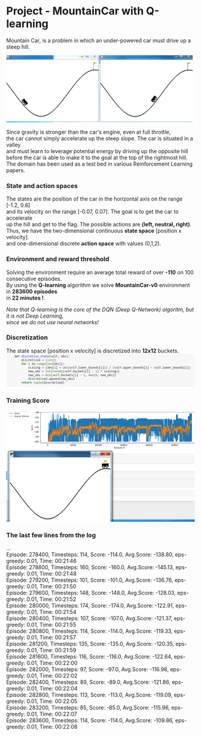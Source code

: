 # Project - MountainCar with Q-learning   
    
Mountain Car, is a problem in which an under-powered car must drive up a steep hill.   
    
![](images/two_diagr_mcar_0.5.png)

Since gravity is stronger than the car's engine, even at full throttle,    
the car cannot simply accelerate up the steep slope. The car is situated in a valley    
and must learn to leverage potential energy by driving up the opposite hill     
before the car is able to make it to the goal at the top of the rightmost hill.   
The domain has been used as a test bed in various Reinforcement Learning papers.   

### State and action spaces

The states are the position of the car in the horizontal axis on the range [-1.2, 0.6]      
and its velocity on the range [-0.07, 0.07]. The goal is to get the car to accelerate    
up the hill and get to the flag.  The possible actions are __(left, neutral, right)__.   
Thus, we have the two-dimensional continuous __state space__   [position x velocity].   
and one-dimensional discrete __action space__ with values (0,1,2).    

### Environment and reward threshold

Solving the environment require an average total reward of over __-110__ on 100 consecutive episodes.    
By using the __Q-learning__ algorithm we solve __MountainCar-v0__ environment in **283600 episodes**   
in **22 minutes !**.   

_Note that Q-learning is the core of the DQN (Deep Q-Network) algoritm, but it is not Deep Learning,   
since we do not use neural networks!_

### Discretization

The state space [position x velocity] is discretized into __12x12__  buckets.
![](images/discretize_function.png)

### Training Score

![](images/plot_score_n_mountainCar_0.7.png)

### The last few lines from the log
...      
Episode: 278400, Timesteps:  114, Score: -114.0,  Avg.Score: -138.80, eps-greedy:  0.01, Time: 00:21:46    
Episode: 278800, Timesteps:  160, Score: -160.0,  Avg.Score: -145.13, eps-greedy:  0.01, Time: 00:21:48    
Episode: 279200, Timesteps:  101, Score: -101.0,  Avg.Score: -136.76, eps-greedy:  0.01, Time: 00:21:50     
Episode: 279600, Timesteps:  148, Score: -148.0,  Avg.Score: -128.03, eps-greedy:  0.01, Time: 00:21:52     
Episode: 280000, Timesteps:  174, Score: -174.0,  Avg.Score: -122.91, eps-greedy:  0.01, Time: 00:21:54    
Episode: 280400, Timesteps:  107, Score: -107.0,  Avg.Score: -121.37, eps-greedy:  0.01, Time: 00:21:55    
Episode: 280800, Timesteps:  114, Score: -114.0,  Avg.Score: -119.33, eps-greedy:  0.01, Time: 00:21:57    
Episode: 281200, Timesteps:  135, Score: -135.0,  Avg.Score: -120.35, eps-greedy:  0.01, Time: 00:21:59    
Episode: 281600, Timesteps:  116, Score: -116.0,  Avg.Score: -122.64, eps-greedy:  0.01, Time: 00:22:00    
Episode: 282000, Timesteps:  97, Score: -97.0,  Avg.Score: -116.98, eps-greedy:  0.01, Time: 00:22:02    
Episode: 282400, Timesteps:  89, Score: -89.0,  Avg.Score: -121.86, eps-greedy:  0.01, Time: 00:22:04    
Episode: 282800, Timesteps:  113, Score: -113.0,  Avg.Score: -119.09, eps-greedy:  0.01, Time: 00:22:05   
Episode: 283200, Timesteps:  85, Score: -85.0,  Avg.Score: -115.96, eps-greedy:  0.01, Time: 00:22:07    
Episode: 283600, Timesteps:  114, Score: -114.0,  Avg.Score: -109.86, eps-greedy:  0.01, Time: 00:22:08   






